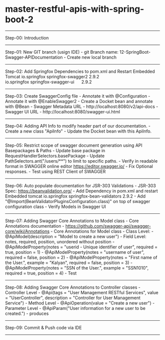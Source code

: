 # master-restful-apis-with-spring-boot-2
---------------------------------------------------------------------------------------------
Step-00: Introduction

---------------------------------------------------------------------------------------------
Step-01: New GIT branch (usign IDE)
    - git Branch name: 12-SpringBoot-Swagger-APIDocumentation
    - Create new local branch

---------------------------------------------------------------------------------------------
Step-02: Add Springfox Dependencies to pom.xml and Restart Embedded Tomcat
		<dependency>
    		<groupId>io.springfox</groupId>
    		<artifactId>springfox-swagger2</artifactId>
    		<version>2.9.2</version>
		</dependency>		
		<dependency>
    		<groupId>io.springfox</groupId>
   			 <artifactId>springfox-swagger-ui</artifactId>
    		<version>2.9.2</version>
		</dependency>	

---------------------------------------------------------------------------------------------
Step-03: Create SwaggerConfig file
    - Annotate it with @Configuration
    - Annotate it with @EnableSwagger2
    - Create a Docket bean and annotate with @Bean
    - Swagger Metadata URL
        - http://localhost:8080/v2/api-docs
    - Swagger UI URL
        - http://localhost:8080/swagger-ui.html

---------------------------------------------------------------------------------------------
Step-04: Adding API Info to modify header part of our documentation.
    - Create a new class "ApiInfo"
    - Update the Docket bean with this ApiInfo. 

---------------------------------------------------------------------------------------------
Step-05: Restrict scope of swagger document generation using API Basepackages & Paths 
    - Update base package in RequestHandlerSelectors.basePackage
    - Update PathSelectors.ant("/users/**") to limit to specific paths. 
    - Verify in readable format in SWAGGER online editor https://editor.swagger.io/
    - Fix Optional<User> responses. 
    - Test using REST Client of SWAGGER

---------------------------------------------------------------------------------------------
Step-06: Auto populate documentation for JSR-303 Validations 
    - JSR-303 Spec: https://beanvalidation.org/
    - Add Dependency in pom.xml and restart Embedded tomcat
<dependency>
   <groupId>io.springfox</groupId>
   <artifactId>springfox-bean-validators</artifactId>
   <version>2.9.2</version>
</dependency>
    - Add "@Import(BeanValidatorPluginsConfiguration.class)" on top of  swagger configuration class
    - Verify Models in Swagger UI

---------------------------------------------------------------------------------------------
Step-07: Adding Swagger Core Annotations to Model class
    -  Core Annotations documentation 
        - https://github.com/swagger-api/swagger-core/wiki/Annotations
    - Core Annotations for Model class
        - Class Level: 
            - @ApiModel(description = "Model to create a new user")
        - Field Level: notes, required, position, unordered without position
            - @ApiModelProperty(notes = "userid - Unique identifier of user", required = true, position = 1)
            - @ApiModelProperty(notes = "username of user", required = false, position = 2)
            - @ApiModelProperty(notes = "First name of the User.", example = "Kalyan", required = false, position = 3)
            - @ApiModelProperty(notes = "SSN of the User.", example = "SSN1010", required = true, position = 4)
    - Test

---------------------------------------------------------------------------------------------
Step-08: Adding Swagger Core Annotations to Controller classes
    - Controller Level
        - @Api(tags = "User Management RESTful Services", value = "UserController", description = "Controller for User Management Service")
    - Method Level
        - @ApiOperation(value = "Create a new user")
    - Parameter Level 
        - @ApiParam("User information for a new user to be created.")
    - produces         

---------------------------------------------------------------------------------------------
Step-09: Commit & Push code via IDE

---------------------------------------------------------------------------------------------




